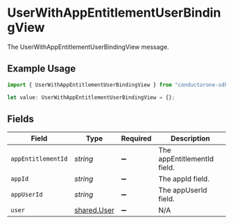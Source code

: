 # UserWithAppEntitlementUserBindingView

The UserWithAppEntitlementUserBindingView message.

## Example Usage

```typescript
import { UserWithAppEntitlementUserBindingView } from "conductorone-sdk-typescript/sdk/models/shared";

let value: UserWithAppEntitlementUserBindingView = {};
```

## Fields

| Field                                             | Type                                              | Required                                          | Description                                       |
| ------------------------------------------------- | ------------------------------------------------- | ------------------------------------------------- | ------------------------------------------------- |
| `appEntitlementId`                                | *string*                                          | :heavy_minus_sign:                                | The appEntitlementId field.                       |
| `appId`                                           | *string*                                          | :heavy_minus_sign:                                | The appId field.                                  |
| `appUserId`                                       | *string*                                          | :heavy_minus_sign:                                | The appUserId field.                              |
| `user`                                            | [shared.User](../../../sdk/models/shared/user.md) | :heavy_minus_sign:                                | N/A                                               |